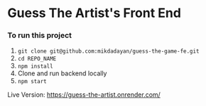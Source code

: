 # Guess The Artist's Front End

### To run this project

1. `git clone git@github.com:mikdadayan/guess-the-game-fe.git`
2. `cd REPO_NAME`
3. `npm install`
4. Clone and run backend locally
4. `npm start`


Live Version: https://guess-the-artist.onrender.com/
